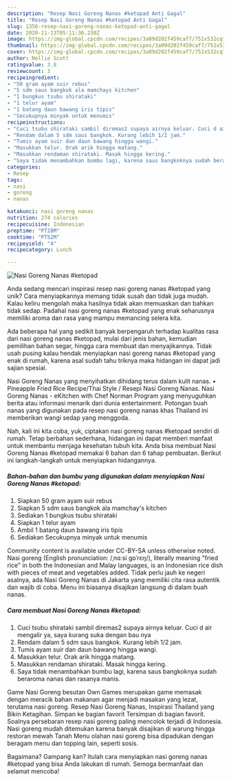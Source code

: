 ```yaml
---
description: "Resep Nasi Goreng Nanas #ketopad Anti Gagal"
title: "Resep Nasi Goreng Nanas #ketopad Anti Gagal"
slug: 1356-resep-nasi-goreng-nanas-ketopad-anti-gagal
date: 2020-11-13T05:11:36.230Z
image: https://img-global.cpcdn.com/recipes/3a09d202f459caf7/751x532cq70/nasi-goreng-nanas-ketopad-foto-resep-utama.jpg
thumbnail: https://img-global.cpcdn.com/recipes/3a09d202f459caf7/751x532cq70/nasi-goreng-nanas-ketopad-foto-resep-utama.jpg
cover: https://img-global.cpcdn.com/recipes/3a09d202f459caf7/751x532cq70/nasi-goreng-nanas-ketopad-foto-resep-utama.jpg
author: Nellie Scott
ratingvalue: 3.8
reviewcount: 3
recipeingredient:
- "50 gram ayam suir rebus"
- "5 sdm saus bangkok ala mamchays kitchen"
- "1 bungkus tsubu shirataki"
- "1 telur ayam"
- "1 batang daun bawang iris tipis"
- "Secukupnya minyak untuk menumis"
recipeinstructions:
- "Cuci tsubu shirataki sambil diremas2 supaya airnya keluar. Cuci d air mengalir ya, saya kurang suka dengan bau nya"
- "Rendam dalam 5 sdm saus bangkok. Kurang lebih 1/2 jam."
- "Tumis ayam suir dan daun bawang hingga wangi."
- "Masukkan telur. Orak arik hingga matang."
- "Masukkan rendaman shirataki. Masak hingga kering."
- "Saya tidak menambahkan bumbu lagi, karena saus bangkoknya sudah beraroma nanas dan rasanya manis."
categories:
- Resep
tags:
- nasi
- goreng
- nanas

katakunci: nasi goreng nanas 
nutrition: 274 calories
recipecuisine: Indonesian
preptime: "PT28M"
cooktime: "PT52M"
recipeyield: "4"
recipecategory: Lunch

---
```



![Nasi Goreng Nanas #ketopad](https://img-global.cpcdn.com/recipes/3a09d202f459caf7/751x532cq70/nasi-goreng-nanas-ketopad-foto-resep-utama.jpg)

Anda sedang mencari inspirasi resep nasi goreng nanas #ketopad yang unik? Cara menyiapkannya memang tidak susah dan tidak juga mudah. Kalau keliru mengolah maka hasilnya tidak akan memuaskan dan bahkan tidak sedap. Padahal nasi goreng nanas #ketopad yang enak seharusnya memiliki aroma dan rasa yang mampu memancing selera kita.

Ada beberapa hal yang sedikit banyak berpengaruh terhadap kualitas rasa dari nasi goreng nanas #ketopad, mulai dari jenis bahan, kemudian pemilihan bahan segar, hingga cara membuat dan menyajikannya. Tidak usah pusing kalau hendak menyiapkan nasi goreng nanas #ketopad yang enak di rumah, karena asal sudah tahu triknya maka hidangan ini dapat jadi sajian spesial.

Nasi Goreng Nanas yang menyihatkan dihidang terus dalam kulit nanas. • Pineapple Fried Rice Recipe/Thai Style / Resepi Nasi Goreng Nanas. Nasi Goreng Nanas - eKitchen with Chef Norman Program yang menyuguhkan berita atau informasi menarik dari dunia entertainment. Potongan buah nanas yang digunakan pada resep nasi goreng nanas khas Thailand ini memberikan wangi sedap yang menggoda.


Nah, kali ini kita coba, yuk, ciptakan nasi goreng nanas #ketopad sendiri di rumah. Tetap berbahan sederhana, hidangan ini dapat memberi manfaat untuk membantu menjaga kesehatan tubuh kita. Anda bisa membuat Nasi Goreng Nanas #ketopad memakai 6 bahan dan 6 tahap pembuatan. Berikut ini langkah-langkah untuk menyiapkan hidangannya.

<!--inarticleads1-->

##### Bahan-bahan dan bumbu yang digunakan dalam menyiapkan Nasi Goreng Nanas #ketopad:

1. Siapkan 50 gram ayam suir rebus
1. Siapkan 5 sdm saus bangkok ala mamchay&#39;s kitchen
1. Sediakan 1 bungkus tsubu shirataki
1. Siapkan 1 telur ayam
1. Ambil 1 batang daun bawang iris tipis
1. Sediakan Secukupnya minyak untuk menumis


Community content is available under CC-BY-SA unless otherwise noted. Nasi goreng (English pronunciation: /ˌnɑːsi ɡɒˈrɛŋ/), literally meaning &#34;fried rice&#34; in both the Indonesian and Malay languages, is an Indonesian rice dish with pieces of meat and vegetables added. Tidak perlu jauh ke negeri asalnya, ada Nasi Goreng Nanas di Jakarta yang memiliki cita rasa autentik dan wajib di coba. Menu ini biasanya disajikan langsung di dalam buah nanas. 

<!--inarticleads2-->

##### Cara membuat Nasi Goreng Nanas #ketopad:

1. Cuci tsubu shirataki sambil diremas2 supaya airnya keluar. Cuci d air mengalir ya, saya kurang suka dengan bau nya
1. Rendam dalam 5 sdm saus bangkok. Kurang lebih 1/2 jam.
1. Tumis ayam suir dan daun bawang hingga wangi.
1. Masukkan telur. Orak arik hingga matang.
1. Masukkan rendaman shirataki. Masak hingga kering.
1. Saya tidak menambahkan bumbu lagi, karena saus bangkoknya sudah beraroma nanas dan rasanya manis.


Game Nasi Goreng besutan Own Games merupakan game memasak dengan meracik bahan makanan agar menjadi masakan yang lezat, terutama nasi goreng. Resep Nasi Goreng Nanas, Inspirasi Thailand yang Bikin Ketagihan. Simpan ke bagian favorit Tersimpan di bagian favorit. Soalnya persebaran resep nasi goreng paling mencolok terjadi di Indonesia. Nasi goreng mudah ditemukan karena banyak disajikan di warung hingga restoran mewah Tanah Menu olahan nasi goreng bisa dipadukan dengan beragam menu dan topping lain, seperti sosis. 

Bagaimana? Gampang kan? Itulah cara menyiapkan nasi goreng nanas #ketopad yang bisa Anda lakukan di rumah. Semoga bermanfaat dan selamat mencoba!
